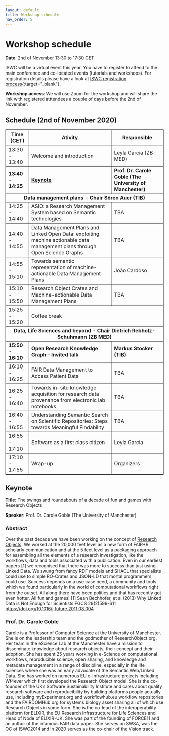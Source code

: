 ```yaml
---
layout: default
title: Workshop schedule
nav_order: 5
---
```


# Workshop schedule

**Date**: 2nd of November 13:30 to 17:30 CET

ISWC will be a virtual event this year. You have to register to attend to the main conference and co-located events (tutorials and workshops). For registration details please have a look at [ISWC registration process](https://iswc2020.semanticweb.org/attending/registration/){:target="_blank"}. 

**Workshop access**: We will use Zoom for the workshop and will share the link with registered atttendees a couple of days before the 2nd of November.

## Schedule (2nd of November 2020)

<table border="1">
<tbody>
<tr align="center">
<th>Time (CET)</th>
<th>Ativity</th>
<th>Responsible</th>
</tr>
<tr>
<td>13:30 - 13:40</td>
<td>Welcome and introduction</td>
<td>Leyla Garcia (ZB MED)</td>
</tr>
<tr>
<td><strong>13:40 - 14:25</strong></td>
<td><strong><a href="#keynote">Keynote</a></strong></td>
<td><strong>Prof. Dr. Carole Goble (The University of Manchester)</strong></td>
</tr>
<tr>
<td colspan="3" align="center"><strong>Data management plans - Chair S&ouml;ren Auer (TIB)</strong></td>
</tr>
<tr>
<td>14:25 - 14:40</td>
<td>ASIO: a Research Management System based on Semantic technologies</td>
<td>TBA</td>
</tr>
<tr>
<td>14:40 - 14:55</td>
<td>Data Management Plans and Linked Open Data: exploiting machine actionable data management plans through Open Science Graphs</td>
<td>TBA</td>
</tr>
<tr>
<td>14:55 - 15:10</td>
<td>Towards semantic representation of machine-actionable Data Management Plans</td>
<td>Jo&atilde;o Cardoso</td>
</tr>
<tr>
<td>15:10 - 15:50</td>
<td>Research Object Crates and Machine-actionable Data Management Plans</td>
<td>TBA</td>
</tr>
<tr>
<td>15:25 - 15:20</td>
<td colspan="2">Coffee break</td>
</tr>
<tr>
<td colspan="3" align="center"><strong>Data, Life Sciences and beyond - Chair Dietrich Rebholz-Schuhmann (ZB MED)</strong></td>
</tr>
<tr>
<td><strong>15:50 - 16:10</strong></td>
<td><strong>Open Research Knowledge Graph &ndash; Invited talk</strong></td>
<td><strong>Markus Stocker (TIB)</strong></td>
</tr>
<tr>
<td>16:10 - 16:25</td>
<td>FAIR Data Management to Access Patient Data</td>
<td>TBA</td>
</tr>
<tr>
<td>16:25 - 16:40</td>
<td>Towards in-situ knowledge acquisition for research data provenance from electronic lab notebooks</td>
<td>TBA</td>
</tr>
<tr>
<td>16:40 - 16:55</td>
<td>Understanding Semantic Search on Scientific Repositories: Steps towards Meaningful Findability</td>
<td>TBA</td>
</tr>
<tr>
<td>16:55 - 17:10</td>
<td>Software as a first class citizen</td>
<td>Leyla Garcia</td>
</tr>
<tr>
<td>17:10 - 17:55</td>
<td>Wrap-up</td>
<td>Organizers</td>
</tr>
</tbody>
</table>




## Keynote

**Title**: The swings and roundabouts of a decade of fun and games with Research Objects

**Speaker**: Prof. Dr. Carole Goble (The University of Manchester)

### Abstract

Over the past decade we have been working on the concept of [Research Objects](http://researchobject.org). We worked at the 20,000 feet level as a new form of FAIR+R scholarly communication and at the 5 feet level as a packaging approach for assembling all the elements of a research investigation, like the workflows, data and tools associated with a publication.  Even in our earliest papers [1] we recognised that there was more to success than just using Linked Data. We swung from fancy RDF models and SHACL that specialists could use to simple RO-Crates and JSON-LD that mortal programmers could use. Success depends on a use case need, a community and tools which we found particularly in the world of computational workflows right from the outset. All along there have been politics and that has recently got even hotter.  All fun and games!
[1] Sean Bechhofer, et al (2013) Why Linked Data is Not Enough for Scientists FGCS 29(2)599-611 https://doi.org/10.1016/j.future.2011.08.004

### Prof. Dr. Carole Goble

Carole is a Professor of Computer Science at the University of Manchester. She is on the leadership team and the godmother of ResearchObject.org. Her team in the eScience Lab at the Manchester have a mission to disseminate knowledge about research objects, their concept and their adoption. She has spent 25 years working in e-Science on computational workflows, reproducible science, open sharing, and knowledge and metadata management in a range of discipline, especially in the life sciences where she was an early advocate of the Semantic Web/Linked Data. She has worked on numerous EU e-Infrastructure projects including Wf4ever which first developed the Research Object model. She is the co-founder of the UK’s Software Sustainability Institute and cares about quality research software and reproducibility by building platforms people actually use, including myExperiment.org and workflowhub.eu workflow repositories and the FAIRDOMHub.org for systems biology asset sharing all of which use Research Objects in some form. She is the co-lead of the interoperability platform for ELIXIR, the EU Research Infrastructure for Life Sciences and Head of Node of ELIXIR-UK. She was part of the founding of FORCE11 and an author of the infamous FAIR data paper. She serves on SWSA, was the OC of ISWC2014 and in 2020 serves as the co-chair of the Vision track.


